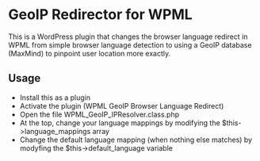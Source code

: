 GeoIP Redirector for WPML
=======================================


This is a WordPress plugin that changes the browser language redirect in WPML from simple browser language detection to 
using a GeoIP database (MaxMind) to pinpoint user location more exactly.

## Usage

* Install this as a plugin
* Activate the plugin (WPML GeoIP Browser Language Redirect)
* Open the file WPML_GeoIP_IPResolver.class.php
* At the top, change your language mappings by modifying the $this->language_mappings array
* Change the default language mapping (when nothing else matches) by modyfing the $this->default_language variable

